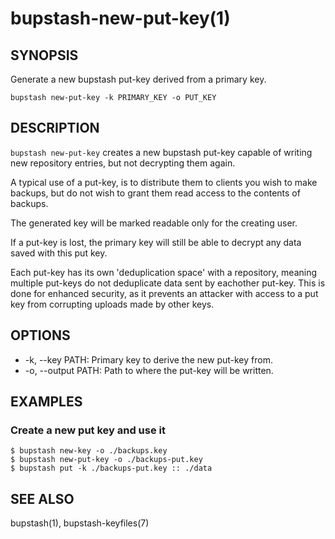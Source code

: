 bupstash-new-put-key(1) 
=======================

## SYNOPSIS

Generate a new bupstash put-key derived from a primary key.

`bupstash new-put-key -k PRIMARY_KEY -o PUT_KEY`

## DESCRIPTION

`bupstash new-put-key` creates a new bupstash put-key capable of writing
new repository entries, but not decrypting them again.

A typical use of a put-key, is to distribute them to clients you wish to
make backups, but do not wish to grant them read access to the contents
of backups.

The generated key will be marked readable only for the creating user.

If a put-key is lost, the primary key will still be able to decrypt
any data saved with this put key.

Each put-key has its own 'deduplication space' with a repository, meaning
multiple put-keys do not deduplicate data sent by eachother put-key.
This is done for enhanced security, as it prevents an attacker with access
to a put key from corrupting uploads made by other keys.

## OPTIONS

* -k, --key PATH:
  Primary key to derive the new put-key from.
* -o, --output PATH:
  Path to where the put-key will be written.

## EXAMPLES

### Create a new put key and use it
```
$ bupstash new-key -o ./backups.key
$ bupstash new-put-key -o ./backups-put.key
$ bupstash put -k ./backups-put.key :: ./data
```

## SEE ALSO

bupstash(1), bupstash-keyfiles(7)
